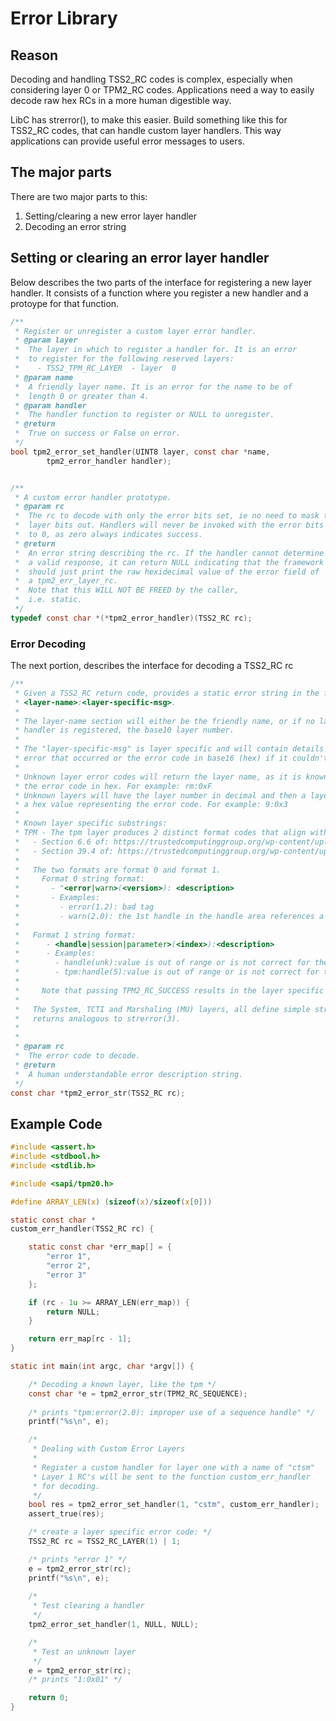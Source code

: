 # Error Library

## Reason
Decoding and handling TSS2_RC codes is complex, especially when considering layer 0 or TPM2_RC codes.
Applications need a way to easily decode raw hex RCs in a more human digestible way.

LibC has strerror(), to make this easier. Build something like this for TSS2_RC codes, that can handle
custom layer handlers. This way applications can provide useful error messages to users.

## The major parts
There are two major parts to this:
1. Setting/clearing a new error layer handler
2. Decoding an error string

## Setting or clearing an error layer handler

Below describes the two parts of the interface for
registering a new layer handler. It consists
of a function where you register a new handler and
a protoype for that function.

```C
/**
 * Register or unregister a custom layer error handler.
 * @param layer
 *  The layer in which to register a handler for. It is an error
 *  to register for the following reserved layers:
 *    - TSS2_TPM_RC_LAYER  - layer  0
 * @param name
 *  A friendly layer name. It is an error for the name to be of
 *  length 0 or greater than 4.
 * @param handler
 *  The handler function to register or NULL to unregister.
 * @return
 *  True on success or False on error.
 */
bool tpm2_error_set_handler(UINT8 layer, const char *name,
        tpm2_error_handler handler);


/**
 * A custom error handler prototype.
 * @param rc
 *  The rc to decode with only the error bits set, ie no need to mask the
 *  layer bits out. Handlers will never be invoked with the error bits set
 *  to 0, as zero always indicates success.
 * @return
 *  An error string describing the rc. If the handler cannot determine
 *  a valid response, it can return NULL indicating that the framework
 *  should just print the raw hexidecimal value of the error field of
 *  a tpm2_err_layer_rc.
 *  Note that this WILL NOT BE FREED by the caller,
 *  i.e. static.
 */
typedef const char *(*tpm2_error_handler)(TSS2_RC rc);
```

### Error Decoding

The next portion, describes the interface for decoding a TSS2_RC rc
```C
/**
 * Given a TSS2_RC return code, provides a static error string in the format:
 * <layer-name>:<layer-specific-msg>.
 *
 * The layer-name section will either be the friendly name, or if no layer
 * handler is registered, the base10 layer number.
 *
 * The "layer-specific-msg" is layer specific and will contain details on the
 * error that occurred or the error code in base16 (hex) if it couldn't look it up.
 *
 * Unknown layer error codes will return the layer name, as it is known, followed by
 * the error code in hex. For example: rm:0xF 
 * Unknown layers will have the layer number in decimal and then a layer specific string of
 * a hex value representing the error code. For example: 9:0x3
 * 
 * Known layer specific substrings:
 * TPM - The tpm layer produces 2 distinct format codes that align with:
 *   - Section 6.6 of: https://trustedcomputinggroup.org/wp-content/uploads/TPM-Rev-2.0-Part-2-Structures-01.38.pdf
 *   - Section 39.4 of: https://trustedcomputinggroup.org/wp-content/uploads/TPM-Rev-2.0-Part-1-Architecture-01.38.pdf
 *
 *   The two formats are format 0 and format 1.
 *     Format 0 string format:
 *       - "<error|warn>(<version>): <description>
 *       - Examples:
 *         - error(1.2): bad tag
 *         - warn(2.0): the 1st handle in the handle area references a transient object or session that is not loaded
 *
 *   Format 1 string format:
 *      - <handle|session|parameter>(<index>):<description>
 *      - Examples:
 *        - handle(unk):value is out of range or is not correct for the context
 *        - tpm:handle(5):value is out of range or is not correct for the context
 *
 *     Note that passing TPM2_RC_SUCCESS results in the layer specific message of "success".
 *
 *   The System, TCTI and Marshaling (MU) layers, all define simple string
 *   returns analogous to strerror(3).
 *
 *
 * @param rc
 *  The error code to decode.
 * @return
 *  A human understandable error description string.
 */
const char *tpm2_error_str(TSS2_RC rc);
```

## Example Code
```C
#include <assert.h>
#include <stdbool.h>
#include <stdlib.h>

#include <sapi/tpm20.h>

#define ARRAY_LEN(x) (sizeof(x)/sizeof(x[0]))

static const char *
custom_err_handler(TSS2_RC rc) {

    static const char *err_map[] = {
        "error 1",
        "error 2",
        "error 3"
    };

    if (rc - 1u >= ARRAY_LEN(err_map)) {
        return NULL;
    }

    return err_map[rc - 1];
}

static int main(int argc, char *argv[]) {

    /* Decoding a known layer, like the tpm */
	const char *e = tpm2_error_str(TPM2_RC_SEQUENCE);
	
	/* prints "tpm:error(2.0): improper use of a sequence handle" */
	printf("%s\n", e);

    /*
     * Dealing with Custom Error Layers
     *
     * Register a custom handler for layer one with a name of "ctsm"
     * Layer 1 RC's will be sent to the function custom_err_handler
     * for decoding.
     */
    bool res = tpm2_error_set_handler(1, "cstm", custom_err_handler);
    assert_true(res);

	/* create a layer specific error code: */
    TSS2_RC rc = TSS2_RC_LAYER(1) | 1;

	/* prints "error 1" */
    e = tpm2_error_str(rc);
    printf("%s\n", e);
    
    /*
     * Test clearing a handler
     */
    tpm2_error_set_handler(1, NULL, NULL);

    /*
     * Test an unknown layer
     */
    e = tpm2_error_str(rc);
	/* prints "1:0x01" */

	return 0;
}
```